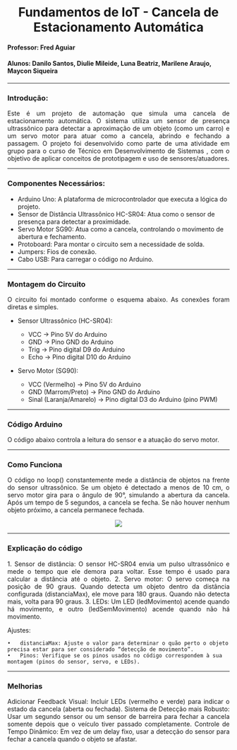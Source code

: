 <h1 align = center> Fundamentos de IoT - Cancela de Estacionamento Automática </h1>
<h4> Professor: Fred Aguiar </h4>
<h4> Alunos: Danilo Santos, Diulie Mileide, Luna Beatriz, Marilene Araujo, Maycon Siqueira </h4>

<hr>
<h3> Introdução: </h3>

<p align="justify">
  Este é um projeto de automação que simula uma cancela de estacionamento automática. O sistema utiliza um sensor de presença ultrassônico para detectar a aproximação de um objeto (como um carro) e um servo motor para atuar como a cancela, abrindo e fechando a passagem. O projeto foi desenvolvido como parte de uma atividade em grupo para o curso de Técnico em Desenvolvimento de Sistemas , com o objetivo de aplicar conceitos de prototipagem e uso de sensores/atuadores.
</p>
  
<hr>
<h3> Componentes Necessários: </h3>

- Arduino Uno: A plataforma de microcontrolador que executa a lógica do projeto.
- Sensor de Distância Ultrassônico HC-SR04: Atua como o sensor de presença para detectar a proximidade.
- Servo Motor SG90: Atua como a cancela, controlando o movimento de abertura e fechamento.
- Protoboard: Para montar o circuito sem a necessidade de solda.
- Jumpers: Fios de conexão.
- Cabo USB: Para carregar o código no Arduino.
  
<hr>
<h3> Montagem do Circuito </h3> 

<p align="justify">
O circuito foi montado conforme o esquema abaixo. As conexões foram diretas e simples.

- Sensor Ultrassônico (HC-SR04):
   - VCC -> Pino 5V do Arduino
   - GND -> Pino GND do Arduino
   - Trig -> Pino digital D9 do Arduino
   - Echo -> Pino digital D10 do Arduino

- Servo Motor (SG90):

   - VCC (Vermelho) -> Pino 5V do Arduino
   - GND (Marrom/Preto) -> Pino GND do Arduino
   - Sinal (Laranja/Amarelo) -> Pino digital D3 do Arduino (pino PWM)

<hr>
<h3> Código Arduino </h3> 

<p align="justify">
 O código abaixo controla a leitura do sensor e a atuação do servo motor. 

<hr>
<h3> Como Funciona </h3> 

<p align="justify">
O código no loop() constantemente mede a distância de objetos na frente do sensor ultrassônico. Se um objeto é detectado a menos de 10 cm, o servo motor gira para o ângulo de 90°, simulando a abertura da cancela. Após um tempo de 5 segundos, a cancela se fecha. Se não houver nenhum objeto próximo, a cancela permanece fechada.
</p>

<p align="center"> <img src="https://github.com/MARILENE-384076/Cancela-de-Estacionamento-Automatica/blob/main/Imagens%20Projeto/C%C3%B3digo.png" /> </p>

<hr>
<h3> Explicação do código </h3> 

<p align="justify">  
	1.	Sensor de distância: O sensor HC-SR04 envia um pulso ultrassônico e mede o tempo que ele demora para voltar. Esse tempo é usado para calcular a distância até o objeto. </h>
	2.	Servo motor: O servo começa na posição de 90 graus. Quando detecta um objeto dentro da distância configurada (distanciaMax), ele move para 180 graus. Quando não detecta mais, volta para 90 graus.</h>
	3.	LEDs: Um LED (ledMovimento) acende quando há movimento, e outro (ledSemMovimento) acende quando não há movimento.</h>

Ajustes:

	•	distanciaMax: Ajuste o valor para determinar o quão perto o objeto precisa estar para ser considerado “detecção de movimento”.
	•	Pinos: Verifique se os pinos usados no código correspondem à sua montagem (pinos do sensor, servo, e LEDs).



 <hr>
<h3> Melhorias </h3> 

<p align="justify">  
Adicionar Feedback Visual: Incluir LEDs (vermelho e verde) para indicar o estado da cancela (aberta ou fechada).
Sistema de Detecção mais Robusto: Usar um segundo sensor ou um sensor de barreira para fechar a cancela somente depois que o veículo tiver passado completamente.
Controle de Tempo Dinâmico: Em vez de um delay fixo, usar a detecção do sensor para fechar a cancela quando o objeto se afastar.



